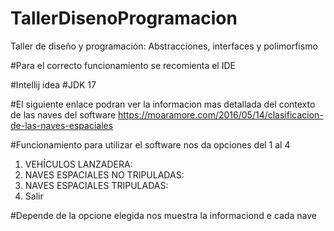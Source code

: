 # TallerDisenoProgramacion

Taller de diseño y programación: Abstracciones, interfaces y polimorfismo

#Para el correcto funcionamiento se recomienta el IDE 

#Intellij idea
#JDK 17

#El siguiente enlace podran ver la informacion mas detallada del contexto de las naves del software
https://moaramore.com/2016/05/14/clasificacion-de-las-naves-espaciales

#Funcionamiento para utilizar el software nos da opciones del 1 al 4

1. VEHÍCULOS LANZADERA:
2. NAVES ESPACIALES NO TRIPULADAS:
3. NAVES ESPACIALES TRIPULADAS:
4. Salir     

#Depende de la opcione elegida nos muestra la informaciond e cada nave
